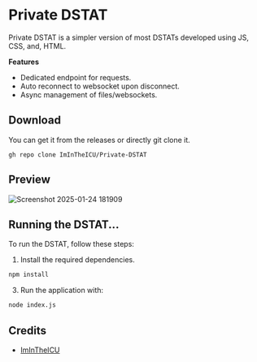 # Private DSTAT

Private DSTAT is a simpler version of most DSTATs developed using JS, CSS, and, HTML.

**Features**
  - Dedicated endpoint for requests.
  - Auto reconnect to websocket upon disconnect.
  - Async management of files/websockets.

## Download

You can get it from the releases or directly git clone it.

```
gh repo clone ImInTheICU/Private-DSTAT
```

## Preview

![Screenshot 2025-01-24 181909](https://github.com/user-attachments/assets/96521299-86dd-4f1f-a769-187d09973134)

## Running the DSTAT...

To run the DSTAT, follow these steps:

1. Install the required dependencies.
```bash
npm install
```
3. Run the application with:
 ```bash
node index.js
```

## Credits
  - [ImInTheICU](https://github.com/ImInTheICU)
